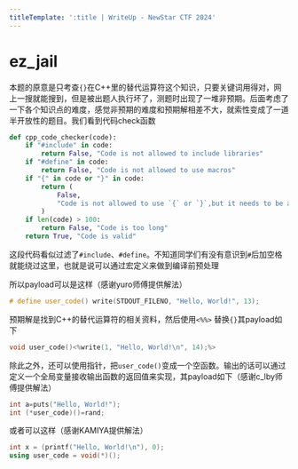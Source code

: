 ```yaml
---
titleTemplate: ':title | WriteUp - NewStar CTF 2024'
---
```

# ez_jail

本题的原意是只考查`{}`在C++里的替代运算符这个知识，只要关键词用得对，网上一搜就能搜到，但是被出题人执行坏了，测题时出现了一堆非预期。后面考虑了一下各个知识点的难度，感觉非预期的难度和预期解相差不大，就索性变成了一道半开放性的题目。我们看到代码check函数

```python
def cpp_code_checker(code):
    if "#include" in code:
        return False, "Code is not allowed to include libraries"
    if "#define" in code:
        return False, "Code is not allowed to use macros"
    if "{" in code or "}" in code:
        return (
            False,
            "Code is not allowed to use `{` or `}`,but it needs to be a single function",
        )
    if len(code) > 100:
        return False, "Code is too long"
    return True, "Code is valid"
```

这段代码看似过滤了`#include`、`#define`。不知道同学们有没有意识到`#`后加空格就能绕过这里，也就是说可以通过宏定义来做到编译前预处理

所以payload可以是这样（感谢yuro师傅提供解法）

```c++
# define user_code() write(STDOUT_FILENO, "Hello, World!", 13);
```

预期解是找到C++的替代运算符的相关资料，然后使用`<%%>` 替换`{}`其payload如下

```c++
void user_code()<%write(1, "Hello, World!\n", 14);%>
```

除此之外，还可以使用指针，把`user_code()`变成一个空函数。输出的话可以通过定义一个全局变量接收输出函数的返回值来实现，其payload如下（感谢c_lby师傅提供解法）

```c++
int a=puts("Hello, World!");
int (*user_code)()=rand;
```

或者可以这样（感谢KAMIYA提供解法）

```c++
int x = (printf("Hello, World!\n"), 0);
using user_code = void(*)();
```
